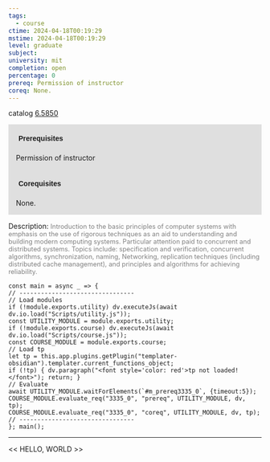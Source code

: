 ```yaml
---
tags:
  - course
ctime: 2024-04-18T00:19:29
mstime: 2024-04-18T00:19:29
level: graduate
subject: 
university: mit
completion: open
percentage: 0
prereq: Permission of instructor
coreq: None.
---
```


catalog [6.5850](http://student.mit.edu/catalog/m6a.html#6.5850)

<span style="display: block; padding: 15px; background-color: rgb(100, 100, 100, 0.2);"><font id="m_prereq3335_0" style="display: block; font-family: Arial, sans-serif; font-weight: bold; padding: 5px">Prerequisites</font><br><span id="prereq3335_0">Permission of instructor</span></span>
<span style="display: block; padding: 15px; background-color: rgb(100, 100, 100, 0.2);"><font id="m_coreq3335_0" style="display: block; font-family: Arial, sans-serif; font-weight: bold; padding: 5px">Corequisites</font><br><span id="coreq3335_0">None.</span></span>

<font style="">Description:</font>
<font style="color: grey; font-size: 0.8rem;">Introduction to the basic principles of computer systems with emphasis on the use of rigorous techniques as an aid to understanding and building modern computing systems. Particular attention paid to concurrent and distributed systems. Topics include: specification and verification, concurrent algorithms, synchronization, naming, Networking, replication techniques (including distributed cache management), and principles and algorithms for achieving reliability.</font>

```dataviewjs
const main = async _ => {
// --------------------------------
// Load modules
if (!module.exports.utility) dv.executeJs(await dv.io.load("Scripts/utility.js"));
const UTILITY_MODULE = module.exports.utility;
if (!module.exports.course) dv.executeJs(await dv.io.load("Scripts/course.js"));
const COURSE_MODULE = module.exports.course;
// Load tp
let tp = this.app.plugins.getPlugin("templater-obsidian").templater.current_functions_object;
if (!tp) { dv.paragraph("<font style='color: red'>tp not loaded!</font>"); return; }
// Evaluate
await UTILITY_MODULE.waitForElements(`#m_prereq3335_0`, {timeout:5});
COURSE_MODULE.evaluate_req("3335_0", "prereq", UTILITY_MODULE, dv, tp);
COURSE_MODULE.evaluate_req("3335_0", "coreq", UTILITY_MODULE, dv, tp);
// --------------------------------
}; main();
```

---

<< HELLO, WORLD >>
